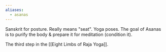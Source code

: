 ```yaml
---
aliases:
  - asanas
---
```

Sanskrit for posture. Really means "seat". Yoga poses. The goal of Asanas is to purify the body & prepare it for meditation (condition it).

The third step in the [[Eight Limbs of Raja Yoga]].